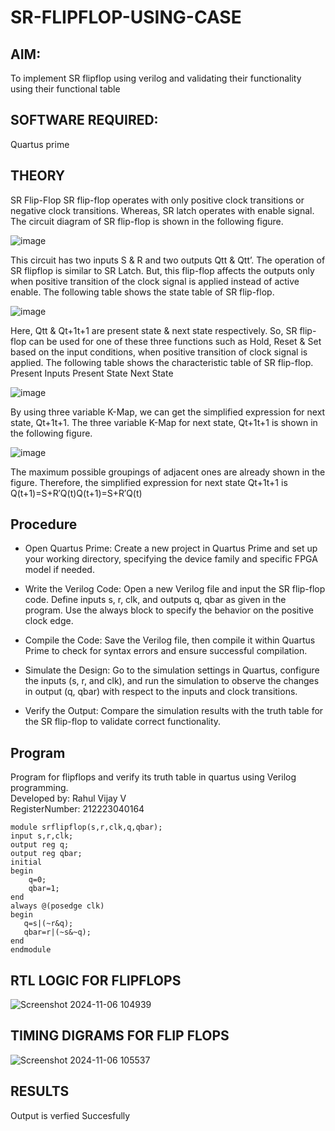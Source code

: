# SR-FLIPFLOP-USING-CASE

## AIM:

To implement  SR flipflop using verilog and validating their functionality using their functional table

## SOFTWARE REQUIRED:

Quartus prime

## THEORY

SR Flip-Flop SR flip-flop operates with only positive clock transitions or negative clock transitions. Whereas, SR latch operates with enable signal. The circuit diagram of SR flip-flop is shown in the following figure.

![image](https://github.com/naavaneetha/SR-FLIPFLOP-USING-CASE/assets/154305477/0f710028-ad52-4d3e-9276-8714cf023a25)

 
This circuit has two inputs S & R and two outputs Qtt & Qtt’. The operation of SR flipflop is similar to SR Latch. But, this flip-flop affects the outputs only when positive transition of the clock signal is applied instead of active enable. The following table shows the state table of SR flip-flop.

![image](https://github.com/naavaneetha/SR-FLIPFLOP-USING-CASE/assets/154305477/dabfc4f4-87e3-4cbc-9472-f89ee1b5ed30)

 
Here, Qtt & Qt+1t+1 are present state & next state respectively. So, SR flip-flop can be used for one of these three functions such as Hold, Reset & Set based on the input conditions, when positive transition of clock signal is applied. The following table shows the characteristic table of SR flip-flop. Present Inputs Present State Next State

![image](https://github.com/naavaneetha/SR-FLIPFLOP-USING-CASE/assets/154305477/dd90d16c-aec5-4290-a586-e2346b1e9eb5)

 
By using three variable K-Map, we can get the simplified expression for next state, Qt+1t+1. The three variable K-Map for next state, Qt+1t+1 is shown in the following figure.

![image](https://github.com/naavaneetha/SR-FLIPFLOP-USING-CASE/assets/154305477/473efad6-d70b-4ca7-aeb7-898bbfca319f)

 
The maximum possible groupings of adjacent ones are already shown in the figure. Therefore, the simplified expression for next state Qt+1t+1 is Q(t+1)=S+R′Q(t)Q(t+1)=S+R′Q(t)

## Procedure

* Open Quartus Prime: Create a new project in Quartus Prime and set up your working directory, specifying the device family and specific FPGA model if needed.

* Write the Verilog Code: Open a new Verilog file and input the SR flip-flop code. Define inputs s, r, clk, and outputs q, qbar as given in the program. Use the always block to specify the behavior on the positive clock edge.

* Compile the Code: Save the Verilog file, then compile it within Quartus Prime to check for syntax errors and ensure successful compilation.

* Simulate the Design: Go to the simulation settings in Quartus, configure the inputs (s, r, and clk), and run the simulation to observe the changes in output (q, qbar) with respect to the inputs and clock transitions.

* Verify the Output: Compare the simulation results with the truth table for the SR flip-flop to validate correct functionality.

## Program

Program for flipflops and verify its truth table in quartus using Verilog programming.
<br>Developed by: Rahul Vijay V
<br>RegisterNumber: 212223040164
```
module srflipflop(s,r,clk,q,qbar);
input s,r,clk;
output reg q;
output reg qbar;
initial 
begin
    q=0;
    qbar=1;
end
always @(posedge clk)
begin
   q=s|(~r&q);
   qbar=r|(~s&~q);
end
endmodule

```

## RTL LOGIC FOR FLIPFLOPS
![Screenshot 2024-11-06 104939](https://github.com/user-attachments/assets/c4ef5665-e617-4eba-ae7d-ffbd08436030)



## TIMING DIGRAMS FOR FLIP FLOPS
![Screenshot 2024-11-06 105537](https://github.com/user-attachments/assets/7819b819-5ce0-4478-97a9-fb8161f4bc42)



## RESULTS
Output is verfied Succesfully
